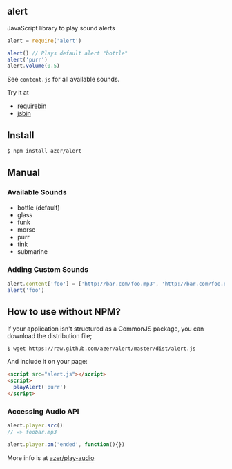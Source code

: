 ## alert

JavaScript library to play sound alerts 

```js
alert = require('alert')

alert() // Plays default alert "bottle"
alert('purr')
alert.volume(0.5)
```

See `content.js` for all available sounds.

Try it at
* [requirebin](http://requirebin.com/?gist=6050220)
* [jsbin](http://jsbin.com/enobox/1/edit)

## Install

```bash
$ npm install azer/alert
```

## Manual

### Available Sounds

* bottle (default)
* glass
* funk
* morse
* purr
* tink
* submarine

### Adding Custom Sounds

```js
alert.content['foo'] = ['http://bar.com/foo.mp3', 'http://bar.com/foo.ogg']
alert('foo')
```

## How to use without NPM?

If your application isn't structured as a CommonJS package, you can download the distribution file;

```bash
$ wget https://raw.github.com/azer/alert/master/dist/alert.js
```

And include it on your page:

```html
<script src="alert.js"></script>
<script>
  playAlert('purr')
</script>
```

### Accessing Audio API

```js
alert.player.src()
// => foobar.mp3

alert.player.on('ended', function(){})
```

More info is at [azer/play-audio](http://github.com/azer/play-audio)
